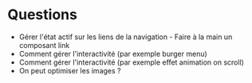 # Questions

- Gérer l'état actif sur les liens de la navigation - Faire à la main un composant link
- Comment gérer l'interactivité (par exemple burger menu)
- Comment gérer l'interactivité (par exemple effet animation on scroll)
- On peut optimiser les images ?
